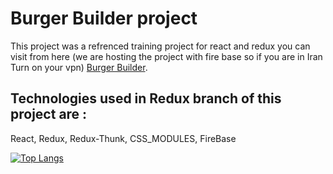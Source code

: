 # Burger Builder project

This project was a refrenced training project for react and redux you can visit from here (we are hosting the project with fire base so if you are in Iran Turn on your vpn)   [Burger Builder](https://react-burger-app-99550.firebaseapp.com/).

## Technologies used in Redux branch of this project are :
React,
Redux,
Redux-Thunk,
CSS_MODULES,
FireBase

[![Top Langs](https://github-readme-stats.vercel.app/api/top-langs/?username=ArsalanKm)](https://github.com/anuraghazra/github-readme-stats)

